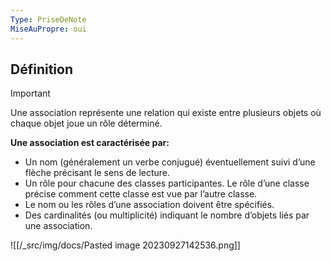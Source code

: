 ```yaml
---
Type: PriseDeNote
MiseAuPropre: oui
---
```

## Définition
>[!important]
>Une association représente une relation qui existe entre plusieurs objets où chaque objet joue un rôle déterminé.

**Une association est caractérisée par:** 
- Un nom (généralement un verbe conjugué) éventuellement suivi d’une flèche précisant le sens de lecture.
- Un rôle pour chacune des classes participantes. Le rôle d’une classe précise comment cette classe est vue par l’autre classe.
- Le nom ou les rôles d’une association doivent être spécifiés.
- Des cardinalités (ou multiplicité) indiquant le nombre d’objets liés par une association.

![[/_src/img/docs/Pasted image 20230927142536.png]]
